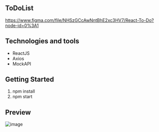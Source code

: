 ## ToDoList
https://www.figma.com/file/NHSzGCcAwNntBhE2xc3HV7/React-To-Do?node-id=0%3A1

## Technologies and tools
* ReactJS
* Axios
* MockAPI

## Getting Started
1. npm install
2. npm start

## Preview
![image](https://user-images.githubusercontent.com/52377481/149026315-fa5b82fe-4363-45b5-90c5-f820e9341014.png)
